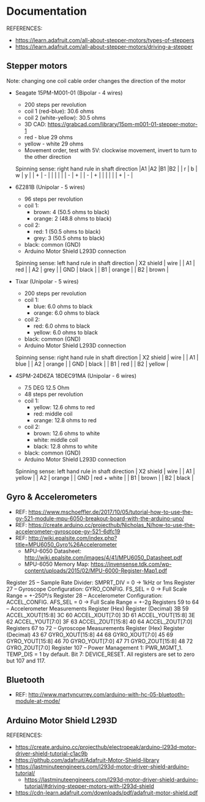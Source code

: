 # Documentation

REFERENCES: 
- https://learn.adafruit.com/all-about-stepper-motors/types-of-steppers
- https://learn.adafruit.com/all-about-stepper-motors/driving-a-stepper

## Stepper motors

Note: changing one coil cable order changes the direction of the motor

- Seagate 15PM-M001-01 (Bipolar - 4 wires)
  - 200 steps per revolution
  - coil 1 (red-blue): 30.6 ohms
  - coil 2 (white-yellow): 30.5 ohms
  - 3D CAD: https://grabcad.com/library/15pm-m001-01-stepper-motor-1
  - red - blue 29 ohms
  - yellow - white 29 ohms
  - Movement order, test with 5V: clockwise movement, invert to turn to the other direction

  Spinning sense: right hand rule in shaft direction
  |A1 |A2 |B1 |B2 |
  | r | b | w | y |
  | + | - |   |   |
  |   |   | - | + |
  | - | + |   |   |
  |   |   | + | - |

- 6Z281B (Unipolar - 5 wires)
  - 96 steps per revolution
  - coil 1:
    - brown: 4 (50.5 ohms to black)
    - orange: 2 (48.8 ohms to black)
  - coil 2:
    - red: 1 (50.5 ohms to black)
    - grey: 3 (50.5 ohms to black)
  - black: common (GND)
  - Arduino Motor Shield L293D connection

  Spinning sense: left hand rule in shaft direction
  | X2 shield | wire |
  | A1  | red     |
  | A2  | grey    |
  | GND | black   |
  | B1  | orange  |
  | B2  | brown   |

- Tixar (Unipolar - 5 wires)
  - 200 steps per revolution
  - coil 1:
    - blue: 6.0 ohms to black
    - orange: 6.0 ohms to black
  - coil 2:
    - red: 6.0 ohms to black
    - yellow: 6.0 ohms to black
  - black: common (GND)
  - Arduino Motor Shield L293D connection

  Spinning sense: right hand rule in shaft direction
  | X2 shield | wire |
  | A1  | blue    |
  | A2  | orange  |
  | GND | black   |
  | B1  | red     |
  | B2  | yellow  |

- 4SPM-24D6ZA 18DEC91MA (Unipolar - 6 wires)
  - 7.5 DEG 12.5 Ohm
  - 48 steps per revolution
  - coil 1:
    - yellow: 12.6 ohms to red
    - red: middle coil
    - orange: 12.8 ohms to red
  - coil 2:
    - brown: 12.6 ohms to white
    - white: middle coil
    - black: 12.8 ohms to white
  - black: common (GND)
  - Arduino Motor Shield L293D connection

  Spinning sense: left hand rule in shaft direction
  | X2 shield | wire  |
  | A1  | yellow      |
  | A2  | orange      |
  | GND | red + white |
  | B1  | brown       |
  | B2  | black       |

## Gyro & Accelerometers

- REF: https://www.mschoeffler.de/2017/10/05/tutorial-how-to-use-the-gy-521-module-mpu-6050-breakout-board-with-the-arduino-uno/
- REF: https://create.arduino.cc/projecthub/Nicholas_N/how-to-use-the-accelerometer-gyroscope-gy-521-6dfc19
- REF: http://wiki.epalsite.com/index.php?title=MPU6050_Gyro%26Accelerometer
  - MPU-6050 Datasheet: http://wiki.epalsite.com/images/4/41/MPU6050_Datasheet.pdf
  - MPU-6050 Memory Map: https://invensense.tdk.com/wp-content/uploads/2015/02/MPU-6000-Register-Map1.pdf

Register 25 – Sample Rate Divider: SMPRT_DIV = 0 -> 1kHz or 1ms
Register 27 – Gyroscope Configuration: GYRO_CONFIG. FS_SEL = 0 -> Full Scale Range = +-250º/s
Register 28 – Accelerometer Configuration: ACCEL_CONFIG. AFS_SEL = 0 -> Full Scale Range = +-2g
Registers 59 to 64 – Accelerometer Measurements
Register (Hex) Register (Decimal) 
3B 59 ACCEL_XOUT[15:8]
3C 60 ACCEL_XOUT[7:0]
3D 61 ACCEL_YOUT[15:8]
3E 62 ACCEL_YOUT[7:0]
3F 63 ACCEL_ZOUT[15:8]
40 64 ACCEL_ZOUT[7:0]
Registers 67 to 72 – Gyroscope Measurements
Register (Hex) Register (Decimal) 
43 67 GYRO_XOUT[15:8]
44 68 GYRO_XOUT[7:0]
45 69 GYRO_YOUT[15:8]
46 70 GYRO_YOUT[7:0]
47 71 GYRO_ZOUT[15:8]
48 72 GYRO_ZOUT[7:0]
Register 107 – Power Management 1: PWR_MGMT_1. TEMP_DIS = 1 by default.
Bit 7: DEVICE_RESET. All registers are set to zero but 107 and 117.

## Bluetooth

- REF: http://www.martyncurrey.com/arduino-with-hc-05-bluetooth-module-at-mode/


## Arduino Motor Shield L293D

REFERENCES:
- https://create.arduino.cc/projecthub/electropeak/arduino-l293d-motor-driver-shield-tutorial-c1ac9b
- https://github.com/adafruit/Adafruit-Motor-Shield-library
- https://lastminuteengineers.com/l293d-motor-driver-shield-arduino-tutorial/
  - https://lastminuteengineers.com/l293d-motor-driver-shield-arduino-tutorial/#driving-stepper-motors-with-l293d-shield
- https://cdn-learn.adafruit.com/downloads/pdf/adafruit-motor-shield.pdf

